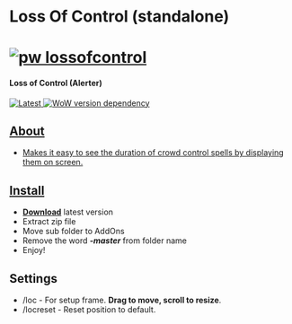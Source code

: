# Loss Of Control (standalone)
<h1 align="left">
  <a href="https://github.com/s0h2x/pw_lossofcontrol"><img src="https://user-images.githubusercontent.com/33549022/204646710-3ec5da44-fb66-4edf-b9b8-c07233ff9aae.png" alt="pw lossofcontrol"></a>
</h1>

<h4 align="left">Loss of Control (Alerter)</h4>
<p align="left">
    <a href="https://github.com/s0h2x/pw_lossofcontrol/releases/latest">
    <a href="https://github.com/s0h2x/pw_lossofcontrol/releases/download/v1.0/pw_lossofcontrol.zip">
    <img src="https://img.shields.io/github/downloads/s0h2x/pw_lossofcontrol/total?label=Download%40latest&style=flat-square&logo=github&logoColor=white"
         alt="Latest">
    <a href="https://wowwiki-archive.fandom.com/wiki/Patch_3.3.5">
    <img src="https://img.shields.io/badge/WoWPatch-3.3.5-blue?style=flat-square"
         alt="WoW version dependency">
</p>

## About
- Makes it easy to see the duration of crowd control spells by displaying them on screen.

## Install
- **[Download](https://github.com/s0h2x/pw_lossofcontrol/releases/download/v1.0/pw_lossofcontrol.zip)** latest version
- Extract zip file
- Move sub folder to AddOns
- Remove the word ***-master*** from folder name
- Enjoy!
## Settings
- /loc - For setup frame. **Drag to move, scroll to resize**.
- /locreset - Reset position to default.
